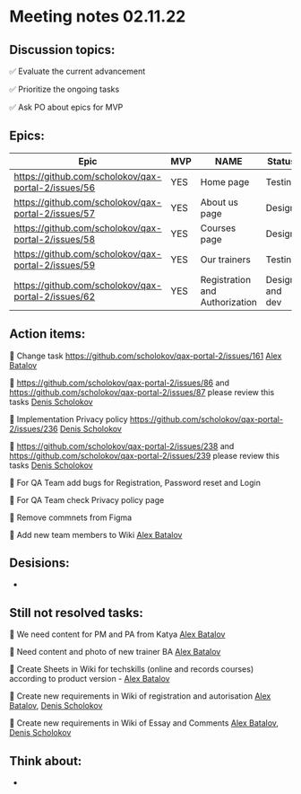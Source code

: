 # Meeting notes 02.11.22  

## Discussion topics:   

:white_check_mark: Evaluate the current advancement

:white_check_mark: Prioritize the ongoing tasks 

:white_check_mark: Ask PO about epics for MVP 

## Epics:  

| Epic                |    MVP  | NAME |Status |
|---------------------|---------|------|-------|   
|https://github.com/scholokov/qax-portal-2/issues/56 |YES| Home page| Testing|
|https://github.com/scholokov/qax-portal-2/issues/57|YES| About us page| Design |
|https://github.com/scholokov/qax-portal-2/issues/58|YES|Courses page |Design|
|https://github.com/scholokov/qax-portal-2/issues/59|YES| Our trainers|Testing|
|https://github.com/scholokov/qax-portal-2/issues/62|YES| Registration and Authorization|Design and dev|  

## Action items: 

:black_square_button: Change task https://github.com/scholokov/qax-portal-2/issues/161 [Alex Batalov](https://github.com/ABatalov) 

:black_square_button: https://github.com/scholokov/qax-portal-2/issues/86 and https://github.com/scholokov/qax-portal-2/issues/87 please review this tasks [Denis Scholokov](https://github.com/scholokov) 

:black_square_button: Implementation Privacy policy https://github.com/scholokov/qax-portal-2/issues/236 [Denis Scholokov](https://github.com/scholokov)   

:black_square_button: https://github.com/scholokov/qax-portal-2/issues/238 and https://github.com/scholokov/qax-portal-2/issues/239 please review this tasks [Denis Scholokov](https://github.com/scholokov)  

:black_square_button: For QA Team add bugs for Registration, Password reset and Login  

:black_square_button: For QA Team check Privacy policy page 

:black_square_button: Remove commnets from Figma 

:black_square_button: Add new team members to Wiki [Alex Batalov](https://github.com/ABatalov) 


## Desisions: 

*

## Still not resolved tasks:    

:black_square_button: We need content for PM and PA from Katya  [Alex Batalov](https://github.com/ABatalov)  

:black_square_button: Need content and photo of new trainer BA [Alex Batalov](https://github.com/ABatalov) 

:black_square_button: Create Sheets in Wiki for techskills (online and records courses) according to product version - [Alex Batalov](https://github.com/ABatalov) 

:black_square_button: Create new requirements in Wiki of registration and autorisation [Alex Batalov](https://github.com/ABatalov), [Denis Scholokov](https://github.com/scholokov) 

:black_square_button: Create new requirements in Wiki of Essay and Comments [Alex Batalov](https://github.com/ABatalov), [Denis Scholokov](https://github.com/scholokov) 


## Think about:    

* 

